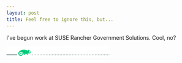 ```yaml
---
layout: post
title: Feel free to ignore this, but...
---
```


I've begun work at SUSE Rancher Government Solutions.  Cool, no?

![SUSE Line](/images/SUSE_line.png "SUSE line")

